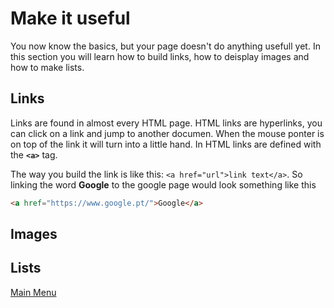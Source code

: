 # Make it useful
You now know the basics, but your page doesn't do anything usefull yet. In this section you will learn how to build links, how to deisplay images and how to make lists.

## Links
Links are found in almost every HTML page. HTML links are hyperlinks, you can click on a link and jump to another documen. When the mouse ponter is on top of the link it will turn into a little hand.
In HTML links are defined with the **`<a>`** tag.

The way you build the link is like this: `<a href="url">link text</a>`. So linking the word **Google** to the google page would look something like this

```html
<a href="https://www.google.pt/">Google</a>
```

## Images

## Lists


[Main Menu](../README.md)
